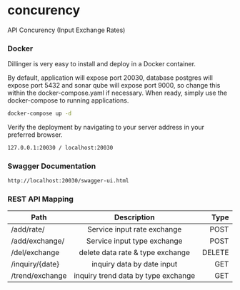 # concurency
API Concurency (Input Exchange Rates)

### Docker
Dillinger is very easy to install and deploy in a Docker container.

By default, application will expose port 20030, database postgres will expose port 5432 and sonar qube will expose port 9000, so change this within the docker-compose.yaml if necessary. When ready, simply use the docker-compose to running applications.

```sh
docker-compose up -d
```

Verify the deployment by navigating to your server address in your preferred browser.

```sh
127.0.0.1:20030 / localhost:20030
```

### Swagger Documentation
```sh
http://localhost:20030/swagger-ui.html
```


### REST API Mapping

| Path                      | Description                        | Type      |
| --------------------------|:----------------------------------:| ---------:|
| /add/rate/                | Service input rate exchange        |  POST     |
| /add/exchange/            | Service input type exchange        |  POST     |
| /del/exchange             | delete data rate & type exchange   |  DELETE   |
| /inquiry/{date}           | inquiry data by date input         |  GET      |
| /trend/exchange           | inquiry trend data by type exchange|  GET      |